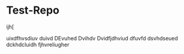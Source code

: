 # Test-Repo
ijh[

uixdfhvsdiuv
duivd
DEvuhed
Dvihdv
Dvidfjdhviud
dfuvfd
dsvhdseued
dckhdcluidh
fjhvreliugher

